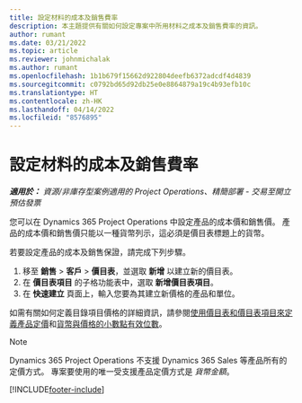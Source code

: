 ```yaml
---
title: 設定材料的成本及銷售費率
description: 本主題提供有關如何設定專案中所用材料之成本及銷售費率的資訊。
author: rumant
ms.date: 03/21/2022
ms.topic: article
ms.reviewer: johnmichalak
ms.author: rumant
ms.openlocfilehash: 1b1b679f15662d922804deefb6372adcdf4d4839
ms.sourcegitcommit: c0792bd65d92db25e0e8864879a19c4b93efb10c
ms.translationtype: HT
ms.contentlocale: zh-HK
ms.lasthandoff: 04/14/2022
ms.locfileid: "8576895"
---
```

# <a name="set-up-cost-and-sales-rates-for-materials"></a>設定材料的成本及銷售費率

_**適用於：** 資源/非庫存型案例適用的 Project Operations、精簡部署 - 交易至開立預估發票_

您可以在 Dynamics 365 Project Operations 中設定產品的成本價和銷售價。 產品的成本價和銷售價只能以一種貨幣列示，這必須是價目表標題上的貨幣。

若要設定產品的成本及銷售保證，請完成下列步驟。 

1. 移至 **銷售** > **客戶** > **價目表**，並選取 **新增** 以建立新的價目表。 
2. 在 **價目表項目** 的子格功能表中，選取 **新增價目表項目**。 
3. 在 **快速建立** 頁面上，輸入您要為其建立新價格的產品和單位。

如需有關如何定義目錄項目價格的詳細資訊，請參閱[使用價目表和價目表項目來定義產品定價](/dynamics365/sales/create-price-lists-price-list-items-define-pricing-products)和[貨幣與價格的小數點有效位數](/dynamics365/sales/decimal-precision-currency-pricing)。
> [!NOTE]
> Dynamics 365 Project Operations 不支援 Dynamics 365 Sales 等產品所有的定價方式。 專案要使用的唯一受支援產品定價方式是 *貨幣金額*。


[!INCLUDE[footer-include](../includes/footer-banner.md)]
